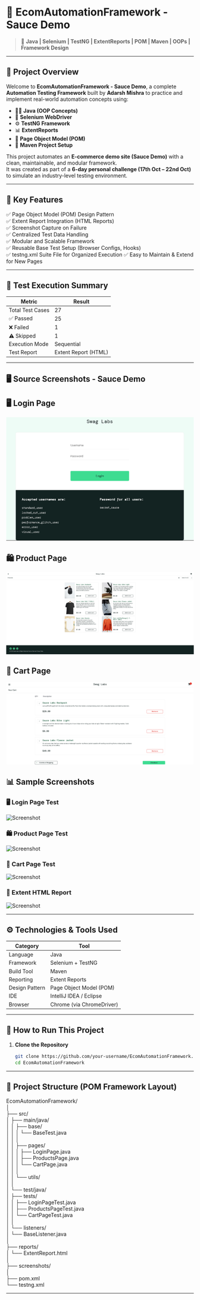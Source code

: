 # 🚀 EcomAutomationFramework - Sauce Demo
> 🧩 **Java | Selenium | TestNG | ExtentReports | POM | Maven | OOPs | Framework Design**

---

## 🧠 Project Overview

Welcome to **EcomAutomationFramework - Sauce Demo**, a complete **Automation Testing Framework** built by **Adarsh Mishra** to practice and implement real-world automation concepts using:

- 🧑‍💻 **Java (OOP Concepts)**
- 🧪 **Selenium WebDriver**
- ⚙️ **TestNG Framework**
- 📊 **ExtentReports**
- 🧱 **Page Object Model (POM)**
- 🧰 **Maven Project Setup**

This project automates an **E-commerce demo site (Sauce Demo)** with a clean, maintainable, and modular framework.  
It was created as part of a **6-day personal challenge (17th Oct – 22nd Oct)** to simulate an industry-level testing environment.

---

## 🧩 Key Features

✅ Page Object Model (POM) Design Pattern  
✅ Extent Report Integration (HTML Reports)  
✅ Screenshot Capture on Failure  
✅ Centralized Test Data Handling  
✅ Modular and Scalable Framework  
✅ Reusable Base Test Setup (Browser Configs, Hooks)  
✅ testng.xml Suite File for Organized Execution
✅ Easy to Maintain & Extend for New Pages


---

## 🧪 Test Execution Summary

| Metric | Result |
|--------|--------|
| Total Test Cases | 27 |
| ✅ Passed | 25 |
| ❌ Failed | 1 |
| ⚠️ Skipped | 1 |
| Execution Mode | Sequential |
| Test Report | Extent Report (HTML) |

---
## 🖥️ Source Screenshots - Sauce Demo

## 🖥️ Login Page
![Login Page](https://github.com/Code-By-Adarsh/Automation-Testing-Projects/blob/79517bae3719b0a3da7f45ac87c8e0987423db04/Project_3_EcomAutomationFramework/All%20Screenshots/Sauce%20Demo%20Login%20Page.png)

## 🛍️ Product Page
![Product Page](https://github.com/Code-By-Adarsh/Automation-Testing-Projects/blob/81d48e1213e7ad952b27b816325f29694c16a952/Project_3_EcomAutomationFramework/All%20Screenshots/Sauce%20Demo%20Product%20Page.png)

## 🛒 Cart Page
![Cart Page](https://github.com/Code-By-Adarsh/Automation-Testing-Projects/blob/fbf91e9fba662cb65725c961e7ee11582ed6f31a/Project_3_EcomAutomationFramework/All%20Screenshots/Sauce%20Demo%20Cart%20Page.png)

## 📊 Sample Screenshots

### 🖥️ Login Page Test
![Screenshot](https://your-login-test-screenshot-link)

### 🛍️ Product Page Test
![Screenshot](https://your-product-test-screenshot-link)

### 🛒 Cart Page Test
![Screenshot](https://your-cart-test-screenshot-link)

### 📑 Extent HTML Report
![Screenshot](https://your-extent-report-screenshot-link)

---

## ⚙️ Technologies & Tools Used

| Category | Tool |
|-----------|------|
| Language | Java |
| Framework | Selenium + TestNG |
| Build Tool | Maven |
| Reporting | Extent Reports |
| Design Pattern | Page Object Model (POM) |
| IDE | IntelliJ IDEA / Eclipse |
| Browser | Chrome (via ChromeDriver) |

---

## 🧰 How to Run This Project

1. **Clone the Repository**
   ```bash
   git clone https://github.com/your-username/EcomAutomationFramework.git
   cd EcomAutomationFramework

---

## 📂 Project Structure (POM Framework Layout)

EcomAutomationFramework/<br>
│<br>
├── src/<br>
│ ├── main/java/<br>
│ │ ├── base/<br>
│ │ │ └── BaseTest.java<br>
│ │ │<br>
│ │ ├── pages/<br>
│ │ │ ├── LoginPage.java<br>
│ │ │ ├── ProductsPage.java<br>
│ │ │ └── CartPage.java<br>
│ │ │<br>
│ │ └── utils/<br>
│ │<br>
│ └── test/java/<br>
│ ├── tests/<br>
│ │ ├── LoginPageTest.java<br>
│ │ ├── ProductsPageTest.java<br>
│ │ └── CartPageTest.java<br>
│ │<br>
│ └── listeners/<br>
│ └── BaseListener.java<br>
│<br>
├── reports/<br>
│ └── ExtentReport.html<br>
│<br>
├── screenshots/<br>
│<br>
├── pom.xml<br>
└── testng.xml<br>

---

